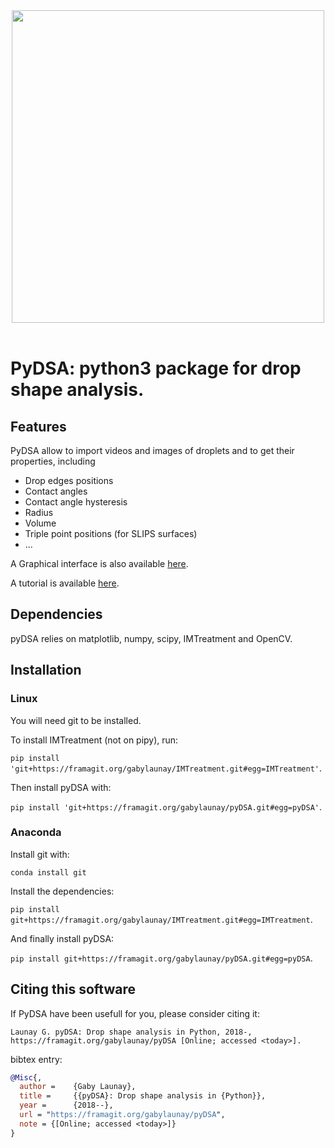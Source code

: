 <div align="center">
  <img width=500px" src="https://framagit.org/gabylaunay/pyDSA/raw/master/branding/pyDSA_logo_text.svg"><br><br>
</div>

# PyDSA: python3 package for drop shape analysis.

## Features

PyDSA allow to import videos and images of droplets and to get their properties, including

  - Drop edges positions
  - Contact angles
  - Contact angle hysteresis
  - Radius
  - Volume
  - Triple point positions (for SLIPS surfaces)
  - ...

A Graphical interface is also available [here](https://framagit.org/gabylaunay/pyDSAqt5).

A tutorial is available [here](https://gabylaunay.github.io/Python-cookbook/).

## Dependencies

pyDSA relies on matplotlib, numpy, scipy, IMTreatment and OpenCV.

## Installation

### Linux

You will need git to be installed.

To install IMTreatment (not on pipy), run:

``pip install 'git+https://framagit.org/gabylaunay/IMTreatment.git#egg=IMTreatment'``.

Then install pyDSA with:

``pip install 'git+https://framagit.org/gabylaunay/pyDSA.git#egg=pyDSA'``.

### Anaconda

Install git with:

``conda install git``

Install the dependencies:

``pip install git+https://framagit.org/gabylaunay/IMTreatment.git#egg=IMTreatment``.

And finally install pyDSA:

``pip install git+https://framagit.org/gabylaunay/pyDSA.git#egg=pyDSA``.

## Citing this software

If PyDSA have been usefull for you, please consider citing it:
```
Launay G. pyDSA: Drop shape analysis in Python, 2018-, https://framagit.org/gabylaunay/pyDSA [Online; accessed <today>].
```

bibtex entry:
``` bibtex
@Misc{,
  author =    {Gaby Launay},
  title =     {{pyDSA}: Drop shape analysis in {Python}},
  year =      {2018--},
  url = "https://framagit.org/gabylaunay/pyDSA",
  note = {[Online; accessed <today>]}
}
```
